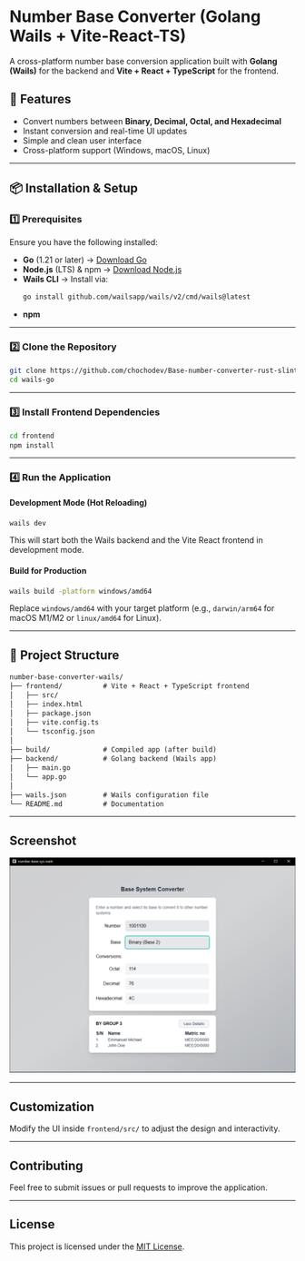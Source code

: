 # Number Base Converter (Golang Wails + Vite-React-TS)

A cross-platform number base conversion application built with **Golang (Wails)** for the backend and **Vite + React + TypeScript** for the frontend.

## 🚀 Features
- Convert numbers between **Binary, Decimal, Octal, and Hexadecimal**
- Instant conversion and real-time UI updates
- Simple and clean user interface
- Cross-platform support (Windows, macOS, Linux)

---

## 📦 Installation & Setup

### 1️⃣ Prerequisites
Ensure you have the following installed:
- **Go** (1.21 or later) → [Download Go](https://go.dev/dl/)
- **Node.js** (LTS) & npm → [Download Node.js](https://nodejs.org/)
- **Wails CLI** → Install via:
  ```sh
  go install github.com/wailsapp/wails/v2/cmd/wails@latest
  ```
- **npm**

---

### 2️⃣ Clone the Repository
```sh
git clone https://github.com/chochodev/Base-number-converter-rust-slint.git
cd wails-go
```

---

### 3️⃣ Install Frontend Dependencies
```sh
cd frontend
npm install
```

---

### 4️⃣ Run the Application
#### Development Mode (Hot Reloading)
```sh
wails dev
```
This will start both the Wails backend and the Vite React frontend in development mode.

#### Build for Production
```sh
wails build -platform windows/amd64
```
Replace `windows/amd64` with your target platform (e.g., `darwin/arm64` for macOS M1/M2 or `linux/amd64` for Linux).

---

## 📁 Project Structure
```
number-base-converter-wails/
├── frontend/          # Vite + React + TypeScript frontend
│   ├── src/
│   ├── index.html
│   ├── package.json
│   ├── vite.config.ts
│   └── tsconfig.json
│
├── build/             # Compiled app (after build)
├── backend/           # Golang backend (Wails app)
│   ├── main.go
│   └── app.go
│
├── wails.json         # Wails configuration file
└── README.md          # Documentation
```

---
## Screenshot
![App Screenshot](screenshot.png)

---

## Customization
Modify the UI inside `frontend/src/` to adjust the design and interactivity.

---

## Contributing
Feel free to submit issues or pull requests to improve the application.

---

## License
This project is licensed under the [MIT License](LICENSE).


